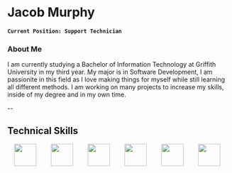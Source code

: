 # Jacob Murphy 

**`Current Position: Support Technician`**

### About Me
I am currently studying a Bachelor of Information Technology at Griffith University in my third year. My major is in Software Development, I am passionite in this field as I love making things for myself while still learning all different methods.
I am working on many projects to increase my skills, inside of my degree and in my own time.

--
## Technical Skills

<img align="left" width="50px" style="padding-right:15px; padding-left:15px;" src="https://cdn.jsdelivr.net/gh/devicons/devicon/icons/html5/html5-original-wordmark.svg" />       
<img align="left" width="50px" style="padding-right:15px; padding-left:15px;" src="https://cdn.jsdelivr.net/gh/devicons/devicon/icons/css3/css3-original-wordmark.svg" />
<img align="left" width="50px" style="padding-right:15px; padding-left:15px;" src="https://cdn.jsdelivr.net/gh/devicons/devicon/icons/python/python-original-wordmark.svg" />
<img align="left" width="50px" style="padding-right:15px; padding-left:15px;" src="https://cdn.jsdelivr.net/gh/devicons/devicon/icons/mysql/mysql-original-wordmark.svg" />
<img align="left" width="50px" style="padding-right:15px; padding-left:15px;" src="https://cdn.jsdelivr.net/gh/devicons/devicon/icons/mongodb/mongodb-original-wordmark.svg" />
<img align="left" width="50px" style="padding-right:15px; padding-left:15px;" src="https://cdn.jsdelivr.net/gh/devicons/devicon/icons/javascript/javascript-original.svg" />
          
          
